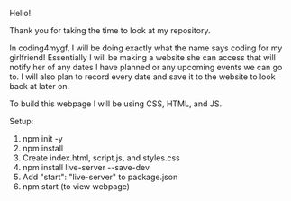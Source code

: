 Hello!

Thank you for taking the time to look at my repository.

In coding4mygf, I will be doing exactly what the name says coding for my girlfriend!
Essentially I will be making a website she can access that will notify her of any 
dates I have planned or any upcoming events we can go to. I will also plan to record
every date and save it to the website to look back at later on. 

To build this webpage I will be using CSS, HTML, and JS.

Setup:
1. npm init -y
2. npm install
3. Create index.html, script.js, and styles.css
4. npm install live-server --save-dev
5. Add "start": "live-server" to package.json
6. npm start (to view webpage)